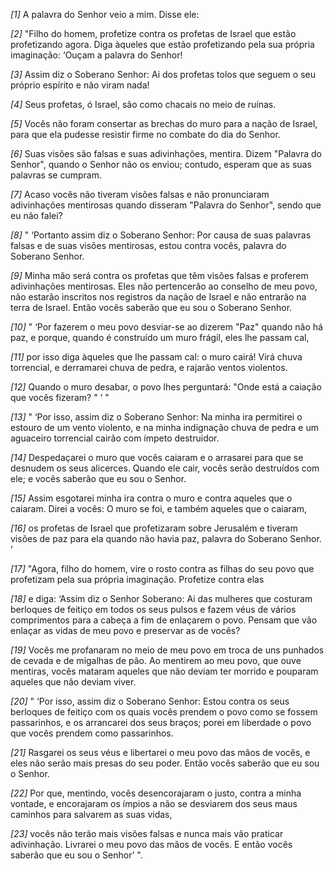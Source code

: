*[1]* A palavra do Senhor veio a mim. Disse ele:

*[2]* "Filho do homem, profetize contra os profetas de Israel que estão profetizando agora. Diga àqueles que estão profetizando pela sua própria imaginação: ‘Ouçam a palavra do Senhor!

*[3]* Assim diz o Soberano Senhor: Ai dos profetas tolos que seguem o seu próprio espírito e não viram nada!

*[4]* Seus profetas, ó Israel, são como chacais no meio de ruínas.

*[5]* Vocês não foram consertar as brechas do muro para a nação de Israel, para que ela pudesse resistir firme no combate do dia do Senhor.

*[6]* Suas visões são falsas e suas adivinhações, mentira. Dizem "Palavra do Senhor", quando o Senhor não os enviou; contudo, esperam que as suas palavras se cumpram.

*[7]* Acaso vocês não tiveram visões falsas e não pronunciaram adivinhações mentirosas quando disseram "Palavra do Senhor", sendo que eu não falei?

*[8]* " ‘Portanto assim diz o Soberano Senhor: Por causa de suas palavras falsas e de suas visões mentirosas, estou contra vocês, palavra do Soberano Senhor.

*[9]* Minha mão será contra os profetas que têm visões falsas e proferem adivinhações mentirosas. Eles não pertencerão ao conselho de meu povo, não estarão inscritos nos registros da nação de Israel e não entrarão na terra de Israel. Então vocês saberão que eu sou o Soberano Senhor.

*[10]* " ‘Por fazerem o meu povo desviar-se ao dizerem "Paz" quando não há paz, e porque, quando é construído um muro frágil, eles lhe passam cal,

*[11]* por isso diga àqueles que lhe passam cal: o muro cairá! Virá chuva torrencial, e derramarei chuva de pedra, e rajarão ventos violentos.

*[12]* Quando o muro desabar, o povo lhes perguntará: "Onde está a caiação que vocês fizeram? " ’ "

*[13]* " ‘Por isso, assim diz o Soberano Senhor: Na minha ira permitirei o estouro de um vento violento, e na minha indignação chuva de pedra e um aguaceiro torrencial cairão com ímpeto destruidor.

*[14]* Despedaçarei o muro que vocês caiaram e o arrasarei para que se desnudem os seus alicerces. Quando ele cair, vocês serão destruídos com ele; e vocês saberão que eu sou o Senhor.

*[15]* Assim esgotarei minha ira contra o muro e contra aqueles que o caiaram. Direi a vocês: O muro se foi, e também aqueles que o caiaram,

*[16]* os profetas de Israel que profetizaram sobre Jerusalém e tiveram visões de paz para ela quando não havia paz, palavra do Soberano Senhor. ’

*[17]* "Agora, filho do homem, vire o rosto contra as filhas do seu povo que profetizam pela sua própria imaginação. Profetize contra elas

*[18]* e diga: ‘Assim diz o Senhor Soberano: Ai das mulheres que costuram berloques de feitiço em todos os seus pulsos e fazem véus de vários comprimentos para a cabeça a fim de enlaçarem o povo. Pensam que vão enlaçar as vidas de meu povo e preservar as de vocês?

*[19]* Vocês me profanaram no meio de meu povo em troca de uns punhados de cevada e de migalhas de pão. Ao mentirem ao meu povo, que ouve mentiras, vocês mataram aqueles que não deviam ter morrido e pouparam aqueles que não deviam viver.

*[20]* " ‘Por isso, assim diz o Soberano Senhor: Estou contra os seus berloques de feitiço com os quais vocês prendem o povo como se fossem passarinhos, e os arrancarei dos seus braços; porei em liberdade o povo que vocês prendem como passarinhos.

*[21]* Rasgarei os seus véus e libertarei o meu povo das mãos de vocês, e eles não serão mais presas do seu poder. Então vocês saberão que eu sou o Senhor.

*[22]* Por que, mentindo, vocês desencorajaram o justo, contra a minha vontade, e encorajaram os ímpios a não se desviarem dos seus maus caminhos para salvarem as suas vidas,

*[23]* vocês não terão mais visões falsas e nunca mais vão praticar adivinhação. Livrarei o meu povo das mãos de vocês. E então vocês saberão que eu sou o Senhor’ ".

